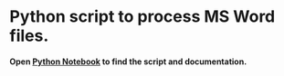 # Python script to process MS Word files. 

#### Open [Python Notebook](https://github.com/Kashif-Rabbani/lexis-nexis-files-processing/blob/master/batch_lexis_processor.ipynb) to find the script and documentation.
